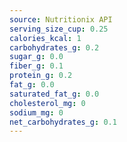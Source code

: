 ```yaml
---
source: Nutritionix API
serving_size_cup: 0.25
calories_kcal: 1
carbohydrates_g: 0.2
sugar_g: 0.0
fiber_g: 0.1
protein_g: 0.2
fat_g: 0.0
saturated_fat_g: 0.0
cholesterol_mg: 0
sodium_mg: 0
net_carbohydrates_g: 0.1
---
```


